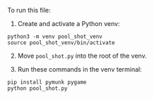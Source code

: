 To run this file:

1. Create and activate a Python venv:
```shell
python3 -m venv pool_shot_venv
source pool_shot_venv/bin/activate
```

2. Move `pool_shot.py` into the root of the venv.

3. Run these commands in the venv terminal:
```shell
pip install pymunk pygame
python pool_shot.py
```
